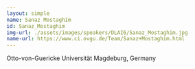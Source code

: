 ```yaml
---
layout: simple
name: Sanaz Mostaghim
id: Sanaz_Mostaghim
img-url: ./assets/images/speakers/DLAI6/Sanaz_Mostaghim.jpg
name-url: https://www.ci.ovgu.de/Team/Sanaz+Mostaghim.html
---
```

Otto-von-Guericke Universität Magdeburg, Germany

